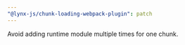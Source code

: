 ```yaml
---
"@lynx-js/chunk-loading-webpack-plugin": patch
---
```


Avoid adding runtime module multiple times for one chunk.
